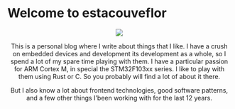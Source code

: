 # Welcome to estacouveflor

<center>
	<img src="./assets/img/logo.svg width=150 />
</center>

Estacouveflor is a playing joke with the phonetics of these words in Brazilian Portuguese, when it is spoken fast resembles "Stackoverflow", it explains the log used :D

This is a personal blog where I write about things that I like. I have a crush on embedded devices and development its development as a whole, so I spend a lot of my spare time playing with them. I have a particular passion for ARM Cortex M, in special the STM32F103xx series. I like to play with them using Rust or C. So you probably will find a lot of about it there.

But I also know a lot about frontend technologies, good software patterns, and a few other things I'been working with for the last 12 years.
